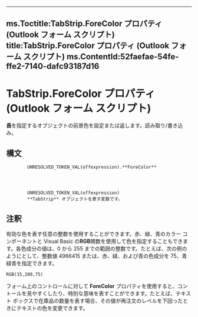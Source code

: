 

---
ms.Toctitle:TabStrip.ForeColor プロパティ (Outlook フォーム スクリプト)
title:TabStrip.ForeColor プロパティ (Outlook フォーム スクリプト)
ms.ContentId:52faefae-54fe-ffe2-7140-dafc93187d16
---
# TabStrip.ForeColor プロパティ (Outlook フォーム スクリプト)




**長**を指定するオブジェクトの前景色を設定または返します。読み取り/書き込み。

## 構文

            UNRESOLVED_TOKEN_VAL(offexpression).**ForeColor**




            UNRESOLVED_TOKEN_VAL(offexpression)
            **TabStrip** オブジェクトを表す変数です。



## 注釈
有効な色を表す任意の整数を使用することができます。赤、緑、青のカラー コンポーネントと Visual Basic の**RGB**関数を使用して色を指定することもできます。各色成分の値は、0 から 255 までの範囲の整数です。たとえば、次の例のようにとして、整数値 4966415 または、赤、緑、および青の色成分を 75、青緑青を指定できます。

```sourcecode
RGB(15,200,75)
```




フォーム上のコントロールに対して **ForeColor** プロパティを使用すると、コントールを見やすくしたり、特別な意味を表すことができます。たとえば、テキスト ボックスで在庫品の数量を表す場合、その値が再注文のレベルを下回ったときにテキストの色を変更できます。




